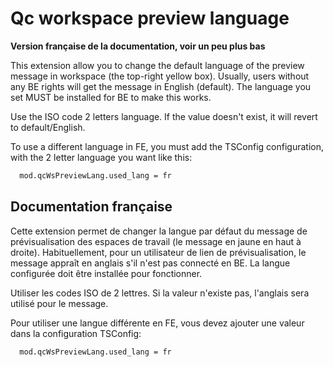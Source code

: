 # Qc workspace preview language

**Version française de la documentation, voir un peu plus bas**

This extension allow you to change the default language of the preview message in workspace (the top-right yellow box). Usually, users without any BE rights will get the message in English (default). The language you set MUST be installed for BE to make this works.

Use the ISO code 2 letters language. If the value doesn't exist, it will revert to default/English.

To use a different language in FE, you must add the TSConfig configuration, with the 2 letter language you want like this:

```bash
  mod.qcWsPreviewLang.used_lang = fr
```

## Documentation française

Cette extension permet de changer la langue par défaut du message de prévisualisation des espaces de travail (le message en jaune en haut à droite). Habituellement, pour un utilisateur de lien de prévisualisation, le message appraît en anglais s'il n'est pas connecté en BE. La langue configurée doit être installée pour fonctionner.

Utiliser les codes ISO de 2 lettres. Si la valeur n'existe pas, l'anglais sera utilisé pour le message.

Pour utiliser une langue différente en FE, vous devez ajouter une valeur dans la configuration TSConfig:

```bash
  mod.qcWsPreviewLang.used_lang = fr
```
